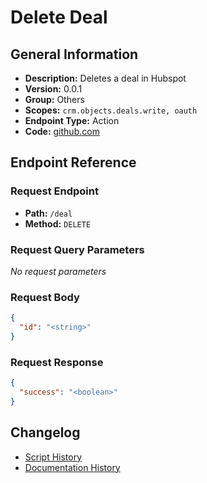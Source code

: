 # Delete Deal

## General Information

- **Description:** Deletes a deal in Hubspot
- **Version:** 0.0.1
- **Group:** Others
- **Scopes:** `crm.objects.deals.write, oauth`
- **Endpoint Type:** Action
- **Code:** [github.com](https://github.com/NangoHQ/integration-templates/tree/main/integrations/hubspot/actions/delete-deal.ts)


## Endpoint Reference

### Request Endpoint

- **Path:** `/deal`
- **Method:** `DELETE`

### Request Query Parameters

_No request parameters_

### Request Body

```json
{
  "id": "<string>"
}
```

### Request Response

```json
{
  "success": "<boolean>"
}
```

## Changelog

- [Script History](https://github.com/NangoHQ/integration-templates/commits/main/integrations/hubspot/actions/delete-deal.ts)
- [Documentation History](https://github.com/NangoHQ/integration-templates/commits/main/integrations/hubspot/actions/delete-deal.md)

<!-- END  GENERATED CONTENT -->

